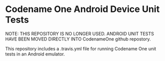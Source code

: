 # Codename One Android Device Unit Tests

NOTE: THIS REPOSITORY IS NO LONGER USED.  ANDROID UNIT TESTS HAVE BEEN MOVED DIRECTLY INTO CodenameOne github repostory.

This repository includes a .travis.yml file for running Codename One unit tests in an Android emulator.

